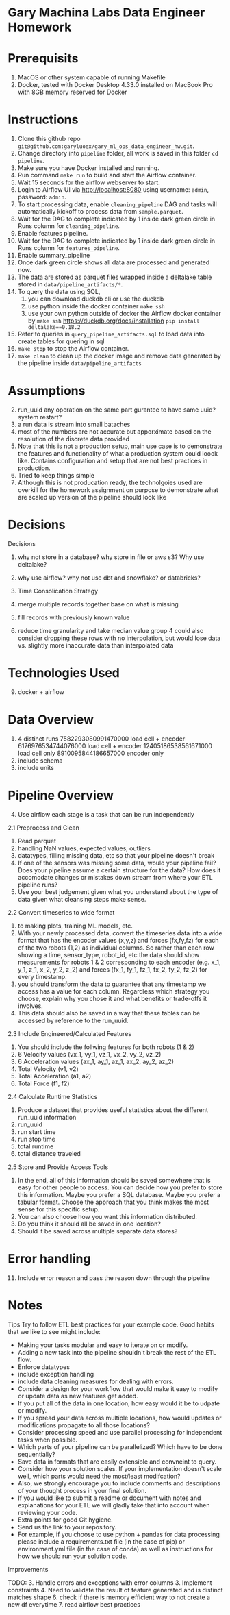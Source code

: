 # Gary Machina Labs Data Engineer Homework

# Prerequisits
1. MacOS or other system capable of running Makefile
1. Docker, tested with Docker Desktop 4.33.0 installed on MacBook Pro with 8GB memory reserved for Docker

# Instructions
1. Clone this github repo ```git@github.com:garyluoex/gary_ml_ops_data_engineer_hw.git```.
2. Change directory into `pipeline` folder, all work is saved in this folder ```cd pipeline```.
3. Make sure you have Docker installed and running. 
4. Run command `make run` to build and start the Airflow container.
4. Wait 15 seconds for the airflow webserver to start.
5. Login to Airflow UI via [http://localhost:8080](http://localhost:8080) using username: `admin`, password: `admin`.
7. To start processing data, enable `cleaning_pipeline` DAG and tasks will automatically kickoff to process data from `sample.parquet`.
8. Wait for the DAG to complete indicated by 1 inside dark green circle in Runs column for `cleaning_pipeline`.
9. Enable features pipeline.
10. Wait for the DAG to complete indicated by 1 inside dark green circle in Runs column for `features_pipeline`.
11. Enable summary_pipeline 
12. Once dark green circle shows all data are processed and generated now.
13. The data are stored as parquet files wrapped inside a deltalake table stored in `data/pipeline_artifacts/*`.
14. To query the data using SQL, 
    1. you can download duckdb cli or use the duckdb
    2. use python inside the docker container `make ssh` 
    2. use your own python outside of docker the Airflow docker container by `make ssh` https://duckdb.org/docs/installation `pip install deltalake==0.18.2`
16. Refer to queries in `query_pipeline_artifacts.sql` to load data into create tables for quering in sql
18. `make stop` to stop the Airflow container.
17. `make clean` to clean up the docker image and remove data generated by the pipeline inside `data/pipeline_artifacts`


# Assumptions
2. run_uuid any operation on the same part gurantee to have same uuid? system restart?
1. a run data is stream into small bataches
2. most of the numbers are not accurate but apporximate based on the resolution of the discrete data provided
1. Note that this is not a production setup, main use case is to demonstrate the features and functionality of what a production system could loook like. Contains configuration and setup that are not best practices in production.
2. Tried to keep things simple
3. Although this is not producation ready, the technolgoies used are overkill for the homework assignment on purpose to demonstrate what are scaled up version of the pipeline should look like



# Decisions
Decisions
1. why not store in a database? why store in file or aws s3? Why use deltalake?
2. why use airflow? why not use dbt and snowflake? or databricks?

3. Time Consolication Strategy
1. merge multiple records together base on what is missing
2. fill records with previously known value 
3. reduce time granularity and take median value group
4 could also consider dropping these rows with no interpolation, but would lose data vs. slightly more inaccurate data than interpolated data



# Technologies Used
9. docker + airflow



# Data Overview

1. 4 distinct runs 
    7582293080991470000 load cell + encoder
    6176976534744076000 load cell + encoder
    12405186538561671000 load cell only
    8910095844186657000  encoder only
1. include schema
2. include units


# Pipeline Overview

4. Use airflow each stage is a task that can be run independently


2.1 Preprocess and Clean
1. Read parquet
2. handling NaN values, expected values, outliers
3. datatypes, filling missing data, etc so that your pipeline doesn't break
4.  If one of the sensors was missing some data, would your pipeline fail? Does your pipeline assume a certain structure for the data? How does it accomodate changes or mistakes down stream from where your ETL pipeline runs? 
5. Use your best judgement given what you understand about the type of data given what cleansing steps make sense.


2.2 Convert timeseries to wide format
1. to making plots, training ML models, etc.
2. With your newly processed data, convert the timeseries data into a wide format that has the encoder values (x,y,z) and forces (fx,fy,fz) for each of the two robots (1,2) as individual columns. So rather than each row showing a time, sensor_type, robot_id, etc the data should show measurements for robots 1 & 2 corresponding to each encoder (e.g. x_1, y_1, z_1, x_2, y_2, z_2) and forces (fx_1, fy_1, fz_1, fx_2, fy_2, fz_2) for every timestamp.
3. you should transform the data to guarantee that any timestamp we access has a value for each column. Regardless which strategy you choose, explain why you chose it and what benefits or trade-offs it involves.
4. This data should also be saved in a way that these tables can be accessed by reference to the run_uuid.


2.3 Include Engineered/Calculated Features
1. You should include the follwing features for both robots (1 & 2)
2. 6 Velocity values (vx_1, vy_1, vz_1, vx_2, vy_2, vz_2)
3. 6 Acceleration values (ax_1, ay_1, az_1, ax_2, ay_2, az_2)
4. Total Velocity (v1, v2)
5. Total Acceleration (a1, a2)
6. Total Force (f1, f2)


2.4 Calculate Runtime Statistics
1. Produce a dataset that provides useful statistics about the different run_uuid information
2. run_uuid
3. run start time
4. run stop time
5. total runtime
6. total distance traveled


2.5 Store and Provide Access Tools
1. In the end, all of this information should be saved somewhere that is easy for other people to access. You can decide how you prefer to store this information. Maybe you prefer a SQL database. Maybe you prefer a tabular format. Choose the approach that you think makes the most sense for this specific setup. 
2. You can also choose how you want this information distributed. 
3. Do you think it should all be saved in one location?
4. Should it be saved across multiple separate data stores?



# Error handling

11. Include error reason and pass the reason down through the pipeline



# Notes



Tips
Try to follow ETL best practices for your example code. Good habits that we like to see might include:
- Making your tasks modular and easy to iterate on or modify. 
- Adding a new task into the pipeline shouldn't break the rest of the ETL flow.
- Enforce datatypes
- include exception handling
- include data cleaning measures for dealing with errors.
- Consider a design for your workflow that would make it easy to modify or update data as new features get added. 
- If you put all of the data in one location, how easy would it be to udpate or modify.
- If you spread your data across multiple locations, how would updates or modifications propagate to all those locations? 
- Consider processing speed and use parallel processing for independent tasks when possible. 
- Which parts of your pipeline can be parallelized? Which have to be done sequentially?
- Save data in formats that are easily extensible and convneint to query.
- Consider how your solution scales. If your implementation doesn't scale well, which parts would need the most/least modifcation? 
- Also, we strongly encourage you to include comments and descriptions of your thought process in your final solution.
- If you would like to submit a readme or document with notes and explanations for your ETL we will gladly take that into account when reviewing your code.
- Extra points for good Git hygiene.
- Send us the link to your repository.
- For example, if you choose to use python + pandas for data processing please include a requirements.txt file (in the case of pip) or environment.yml file (in the case of conda) as well as instructions for how we should run your solution code.






Improvements


TODO:
3. Handle errors and exceptions with error columns
3. Implement constraints
4. Need to validate the result of feature generated and is distinct matches shape
6. check if there is memory efficient way to not create a new df everytime
7. read airflow best practices
